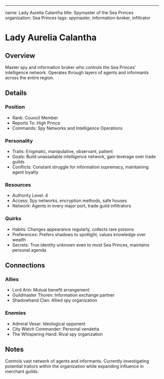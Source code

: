 ---
name: Lady Aurelia Calantha
title: Spymaster of the Sea Princes
organization: Sea Princes
tags: spymaster, information-broker, infiltrator

# Lady Aurelia Calantha
## Overview
Master spy and information broker who controls the Sea Princes' intelligence network. Operates through layers of agents and informants across the entire region.

## Details
### Position
* Rank: Council Member
* Reports To: High Prince
* Commands: Spy Networks and Intelligence Operations

### Personality
* Traits: Enigmatic, manipulative, observant, patient
* Goals: Build unassailable intelligence network, gain leverage over trade guilds
* Conflicts: Constant struggle for information supremacy, maintaining agent loyalty

### Resources
* Authority Level: 4
* Access: Spy networks, encryption methods, safe houses
* Network: Agents in every major port, trade guild infiltrators

### Quirks
* Habits: Changes appearance regularly, collects rare poisons
* Preferences: Prefers shadows to spotlight, values knowledge over wealth
* Secrets: True identity unknown even to most Sea Princes, maintains personal agenda

## Connections
### Allies
* Lord Arin: Mutual benefit arrangement
* Guildmaster Thoren: Information exchange partner
* Shadowhand Clan: Allied spy organization

### Enemies
* Admiral Vexar: Ideological opponent
* City Watch Commander: Personal vendetta
* The Whispering Hand: Rival spy organization

## Notes
Controls vast network of agents and informants. Currently investigating potential traitors within the organization while expanding influence in merchant guilds.